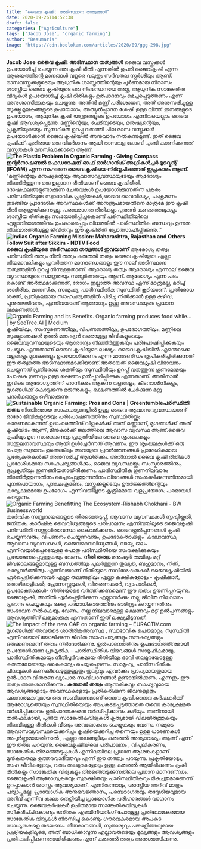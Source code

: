 ```yaml
---
title: "ജൈവ കൃഷി: അടിസ്ഥാന തത്വങ്ങൾ"
date: 2020-09-26T14:52:38
draft: false
categories: ["Agriculture"]
tags: ['Jacob Jose', 'organic farming']
author: "Beaumaris"
image: "https://cdn.boolokam.com/articles/2020/09/ggg-298.jpg"
---
```


**[](https://wordpress-972788-3403151.cloudwaysapps.com/organic-farming-basic-principles-2/288671/ggg-806)Jacob Jose** **ജൈവ കൃഷി: അടിസ്ഥാന തത്വങ്ങൾ** ജൈവ വസ്തുക്കൾ ഉപയോഗിച്ച് ചെയ്യുന്ന ഒരു കൃഷി രീതി എന്നതിൽ ഉപരി ജൈവകൃഷി എന്ന ആശയത്തിന്റെ മാനങ്ങൾ വളരെ വലുതും സർവതല സ്പർശിയും ആണ്. രാസവസ്തുക്കളുടെയും ആധുനിക ശാസ്ത്രത്തിന്റെയും പൂർണമായ നിരാസം ശാസ്ത്രീയ ജൈവ കൃഷിയുടെ ഒരു നിബന്ധനയേ അല്ല, ആധുനിക സാങ്കേതിത വിദ്യകൾ ഉപയോഗിച്ച് കൃഷി രീതികളും ഉത്പാദനവും മെച്ചപ്പെടുത്തണം എന്ന് അനുശാസിക്കുകയും ചെയ്യുന്നു. അതിൽ മണ്ണ് പരിശോധന, അത് അനുസരിച്ചുള്ള സൂക്ഷ്മ മൂലകങ്ങളുടെ ഉപയോഗം, അത്യുൽപ്പാദന ശേഷി ഉള്ള വിത്ത് ഇനങ്ങളുടെ ഉപയോഗം, ആധുനിക കൃഷി യന്ത്രങ്ങളുടെ ഉപയോഗം എന്നിവയെല്ലാം ജൈവ കൃഷി ആവശ്യപ്പെടുന്നു. മണ്ണിന്റെയും, ചെടിയുടെയും, മനുഷ്യന്റെയും, പ്രകൃതിയുടെയും സുസ്ഥിരത ഉറപ്പു വരുത്തി ചില രാസ വസ്തുക്കൾ ഉപയോഗിക്കാൻ ജൈവ കൃഷിയിൽ അനുവാദം നൽകുന്നുമുണ്ട്. ഇത് ജൈവ കൃഷിക്ക് എതിരായ ഒരു വിമർശനം ആയി രാസവള ലോബി ചൂണ്ടി കാണിക്കുന്നത് വസ്തുതകൾ മനസിലാക്കാതെ ആണ്. **![The Plastic Problem in Organic Farming · Giving Compass](https://cdn.givingcompass.org/wp-content/uploads/2019/07/25081720/The-Plastic-Problem-in-Organic-Farming1.jpg)ഇന്റർനാഷണൽ ഫെഡറേഷന് ഓഫ് ഓർഗാനിക് അഗ്രികൾച്ചർ മൂവ്മെന്റ് (IFOAM) എന്ന സംഘടന ജൈവ കൃഷിയെ നിർവ്വചിക്കുന്നത് ഇപ്രകാരം ആണ്.** "മണ്ണിന്റെയും മനുഷ്യന്റെയും ആവാസവ്യവസ്ഥയുടേയും ആരോഗ്യം നിലനിർത്തുന്ന ഒരു ഉല്പാദന രീതിയാണ്‌ ജൈവ കൃഷിരീതി. ദോഷഫലങ്ങളുണ്ടാക്കുന്ന ചേരുവകൾ ഉപയോഗിക്കുന്നതിന്‌ പകരം പരിസ്ഥിതിയുടേ സ്വാഭാവിക പ്രക്രിയകൾ,ജൈവ വൈവിദ്ധ്യം, ചംക്രമണം തുടങ്ങിയ പ്രാദേശിക അവസ്ഥകൾക്ക് അനുരൂപമായതിനെ മാത്രമേ ഈ കൃഷി രീതി ആശ്രയിക്കുന്നുള്ളൂ. പരമ്പരാഗത രീതികളും പുത്തൻ കണ്ടത്തെലുകളും ശാസ്ത്രീയ രീതികളും സം‌യോജിപ്പിച്ചുകൊണ്ട് പരിസ്ഥിതിയിലെ എല്ലാവിഭാഗത്തിനും ഉപകാരപ്പെടും വിധത്തിൽ പാരിസ്ഥിതിക ബന്ധവും ഉന്നത നിലവാരത്തിലുള്ള ജീവിതവും ഈ കൃഷിരീതി പ്രോത്സാഹിപ്പിക്കുന്നു.." **![Indias Organic Farming Mission: Maharashtra, Rajasthan and Others Follow  Suit after Sikkim - NDTV Food](https://i.ndtvimg.com/i/2016-07/farming_625x350_81468308071.jpg)ജൈവ കൃഷിയുടെ അടിസ്ഥാന തത്വങ്ങൾ ഇവയാണ്** ആരോഗ്യ തത്വം പരിസ്ഥിതി തത്വം നീതി തത്വം കരുതൽ തത്വം ജൈവ കൃഷിയുടെ എല്ലാ നിയമാവലികളും പ്രവർത്തന മാനദണ്ഡങ്ങളും ഈ നാല് അടിസ്ഥാന തത്വങ്ങളിൽ ഉറച്ചു നിന്നുള്ളതാണ്. ആരോഗ്യ തത്വം ആരോഗ്യം എന്നാല് ജൈവ വ്യവസ്ഥയുടെ സമഗ്രതയും സമ്പൂർണതയും ആണ്. ആരോഗ്യം എന്ന പദം കൊണ്ട് അർത്ഥമാക്കുന്നത്, രോഗം ഇല്ലാത്ത അവസ്ഥ എന്ന് മാത്രമല്ല, മറിച്ച് ശാരീരിക, മാനസിക, സാമൂഹ്യ, പാരിസ്ഥിതിക സുസ്ഥിതി കൂടിയാണ്. പ്രതിരോധ ശക്തി, പ്രതികൂലമായ സാഹചര്യങ്ങളിൽ പിടിച്ചു നിൽക്കാൻ ഉള്ള കഴിവ്, പുനുരുജ്ജിവനം, എന്നിവയാണ് ആരോഗ്യം ഉള്ള അവസ്ഥയുടെ പ്രധാന ലക്ഷണങ്ങൾ. ![Organic Farming and its Benefits. Organic farming produces food while… | by  SeeTree.AI | Medium](https://miro.medium.com/max/9578/1*VJ-gMJYmTmbLgvCqdkAMbA.jpeg)കൃഷിയിലും, സംസ്കരണത്തിലും, വിപണനത്തിലും, ഉപഭോഗത്തിലും, മണ്ണിലെ സൂക്ഷ്മാണുക്കൾ മുതൽ മനുഷ്യൻ വരെയുള്ള ജീവികളുടെയും ജൈവവ്യവസ്ഥയുടെയും ആരോഗ്യം നിലനിർത്തുകയും പരിപോഷിപ്പിക്കുകയും ചെയ്യുക എന്നതാണ് ജൈവ കൃഷിയുടെ ലക്ഷ്യം. ജൈവ കൃഷിയിൽ എന്തൊക്കെ വളങ്ങളും മൂലകങ്ങളും ഉപയോഗിക്കണം എന്ന മാനദണ്‌ഡം രൂപീകരിച്ചിരിക്കുന്നത് ഈ തത്വത്തെ അടിസ്ഥാനമാക്കിയാണ്.അതായത് ജൈവകൃഷി വിഭാവനം ചെയ്യുന്നത് പ്രതിരോധ ശക്തിയും സുസ്ഥിതിയും ഉറപ്പ് വരുത്തുന്ന ഗുണമേന്മയും പോഷക ഗുണവും ഉള്ള ഭക്ഷണം ഉൽപ്പാദിപ്പിക്കുക എന്നതാണ്. അതിനാൽ ഇവിടെ ആരോഗ്യത്തിന് ഹാനികരം ആകുന്ന വളങ്ങളും, കീടനാശിനികളും, മൃഗങ്ങൾക്ക് കൊടുക്കുന്ന മരുന്നുകളും, ഭക്ഷണത്തിൽ ചേർക്കുന്ന മറ്റു പദാർഥങ്ങളും ഒഴിവാക്കുന്നു. **![Sustainable Organic Farming: Pros and Cons | Greentumble](https://greentumble.com/wp-content/uploads/2015/12/pros-cons-organic-farming.jpg)പരിസ്ഥിതി തത്വം** നിശ്ചിതമായ സാഹചര്യങ്ങളിൽ ഉള്ള ജൈവ ആവാസവ്യവസ്ഥയാണ് ഓരോ ജീവികളുടെയും പരിപോഷണത്തിനും സുസ്ഥിതിയ്ക്കും കാരണമാകുന്നത്.ഉദാഹരത്തിനു് വിളകൾക്ക് അത് മണ്ണാണ്, മൃഗങ്ങൾക്ക് അത് കൃഷിയിടം ആണ്, മീനുകൾക്ക് ജലത്തിലെ ആവാസ വ്യവസ്ഥ ആണ്.ജൈവ കൃഷിയും മൃഗ സംരക്ഷണവും പ്രകൃതിയിലേ ജൈവ ശൃംഖലകളും സന്തുലനാവസ്ഥയും ആയി ഉൾച്ചേർന്നത് ആവണം. ഈ ശൃംഖലകൾക്ക് ഒരു പൊതു സ്വഭാവം ഉണ്ടെങ്കിലും അവയുടെ പ്രവർത്തനങ്ങൾ പ്രാദേശികമായ പ്രത്യേകതകൾക്ക് അനുസരിച്ച് ആയിരിക്കും. അതിനാൽ ജൈവ കൃഷി രീതികൾ പ്രാദേശികമായ സാഹചര്യങ്ങൾക്കും, ജൈവ വ്യവസ്ഥയ്ക്കും സംസ്കാരത്തിനും, ഭൂപ്രകൃതിയും ഇണങ്ങിയതായിരിക്കണം. പാരിസ്ഥിതിക ഗുണനിലവാരം നിലനിർത്തുന്നതിനും മെച്ചപ്പെടുത്തുന്നതിനും വിഭവങ്ങൾ സംരക്ഷിക്കുന്നതിനുമായി പുനരുപയോഗം, പുനഃചംക്രമണം, വസ്തുക്കളുടെയും ഊർജ്ജത്തിന്റെയും കാര്യക്ഷമമായ ഉപഭോഗം എന്നിവയിലൂടെ കൃത്രിമമായ വളപ്രയോഗം പരമാവധി കുറയ്ക്കണം. ![Organic Farming Benefitting The Ecosystem-Rishabh Chokhani - BW  Businessworld](https://static.businessworld.in/article/article_extra_large_image/1500875844_ISRYUl_organic-vegetables.jpg)കാർഷിക സമ്പ്രദായങ്ങളുടെ തിരഞ്ഞെടുപ്പ്, ആവാസ വ്യവസ്ഥകൾ സൃഷ്ടിയ്ക്കൽ, ജനിതക, കാർഷിക വൈവിധ്യങ്ങളുടെ പരിപാലനം എന്നിവയിലൂടെ ജൈവകൃഷി പരിസ്ഥിതി സന്തുലിതാവസ്ഥ കൈവരിക്കണം. ജൈവഉൽപ്പന്നങ്ങൾ കൃഷി ചെയ്യുന്നവരും, വിപണനം ചെയ്യുന്നവരും, ഉപഭോകതാക്കളും ‌ കാലാവസ്ഥ, ആവാസ വ്യവസ്ഥകൾ‌, ജൈവവൈവിധ്യങ്ങൾ‌, വായു, ജലം എന്നിവയുൾ‌പ്പെടെയുള്ള പൊതു പരിസ്ഥിതിയെ സംരക്ഷിക്കുകയും പ്രയോജനപ്പെടുത്തുകയും വേണം. **നീതി തത്വം** മനുഷ്യർ തമ്മിലും മറ്റ് ജീവജാലങ്ങളുമായുള്ള ബന്ധത്തിലും പുലർത്തുന്ന തുല്യത, ബഹുമാനം, നീതി, കാര്യവർത്തിത്വം എന്നിവയാണ് നീതിയുടെ സവിശേഷതകൾ.ജൈവകൃഷിയിൽ ഏർപ്പെട്ടിരിക്കുന്നവർ എല്ലാ തലങ്ങളിലും എല്ലാ കക്ഷികളോടും - കൃഷിക്കാർ, തൊഴിലാളികൾ, പ്രോസസ്സറുകൾ, വിതരണക്കാർ, വ്യാപാരികൾ, ഉപഭോക്താക്കൾ- നീതിയോടെ വർത്തിക്കണമെന്ന് ഈ തത്വം ഊന്നിപ്പറയുന്നു. ജൈവകൃഷി, അതിൽ ഏർപ്പെട്ടിരിക്കുന്ന എല്ലാവർക്കും നല്ല ജീവിത നിലവാരം പ്രദാനം ചെയ്യുകയും ഭക്ഷ്യ പരമാധികാരത്തിനും ദാരിദ്ര്യം കുറയ്ക്കുന്നതിനും സംഭാവന നൽകുകയും വേണം. നല്ല നിലവാരമുള്ള ഭക്ഷണവും മറ്റ് ഉൽ‌പ്പന്നങ്ങളും ആവശ്യത്തിന് ലഭ്യമാക്കുക എന്നതാണ് ഇത് ലക്ഷ്യമിടുന്നത്. ![The impact of the new CAP on organic farming – EURACTIV.com](https://www.euractiv.com/wp-content/uploads/sites/2/2019/12/Organic-farming-photo-Markus-Spiske-Unsplash-800x450.jpg)മൃഗങ്ങൾക്ക് അവരുടെ ശാരീരികഅവസ്ഥ , സ്വാഭാവിക പെരുമാറ്റം, സുസ്ഥിതി എന്നിവയോട് യോജിക്കുന്ന ജീവിത സാഹചര്യങ്ങളും സൗകര്യങ്ങളും ഒരുക്കണമെന്ന് തത്വം നിർദേശിക്കുന്നു. ഉൽപാദനത്തിനും ഉപഭോഗത്തിനുമായി ഉപയോഗിക്കുന്ന പ്രാകൃതിക - പാരിസ്ഥിതിക വിഭവങ്ങൾ സാമൂഹികമായും പാരിസ്ഥിതികമായും നീതിപൂർവകമായ രീതിയിലും ഭാവി തലമുറയോടുള്ള കരുതലോടെയും കൈകാര്യം ചെയ്യപ്പെടണം. സാമൂഹ്യ, പാരിസ്ഥിതിക ചിലവുകൾ കണക്കിലെടുത്തുള്ളതും തുല്യവും ഏവർക്കും പ്രാപ്യമായതുമായ ഉൽപാദന വിതരണ വ്യാപാര സംവിധാനങ്ങൾ ഉണ്ടായിരിക്കണം എന്നതും ഈ തത്വം അനുശാസിക്കുന്നു . **കരുതൽ തത്വം** ആന്തരികവും ബാഹ്യവുമായ ആവശ്യങ്ങളോടും അവസ്ഥകളോടും പ്രതികരിക്കുന്ന ജീവനുള്ളതും ചലനാത്മകവുമായ ഒരു സംവിധാനമാണ് ജൈവ കൃഷി.ജൈവ കർഷകർക്ക് ആരോഗ്യത്തെയും സുസ്ഥിതിയെയും അപകടപ്പെടുത്താതെ തന്നെ കാര്യക്ഷമത വർദ്ധിപ്പിക്കാനും ഉൽപാദനക്ഷമത വർദ്ധിപ്പിക്കാനും കഴിയും. അതിനായി തൽഫലമായി, പുതിയ സാങ്കേതികവിദ്യകൾ കൃത്യമായി വിലയിരുത്തുകയും നിലവിലുള്ള രീതികൾ വീണ്ടും അവലോകനം ചെയ്യുകയും വേണം. നമ്മുടെ ആവാസവ്യവസ്ഥയെക്കുറിച്ചും കൃഷിയെക്കുറിച്ചു തന്നെയും ഉള്ള ധാരണകൾ അപൂർണ്ണമായതിനാൽ , എല്ലാ തലങ്ങളിലും കരുതൽ അത്യാവശ്യം ആണ് എന്ന് ഈ തത്വം പറയുന്നു. ജൈവകൃഷിയിലെ പരിപാലനം , വിപുലീകരണം, സാങ്കേതിക തിരഞ്ഞെടുപ്പുകൾ എന്നിവയിലെ പ്രധാന ആശങ്കകളാണ് മുൻകരുതലും ഉത്തരവാദിത്തവും എന്ന് ഈ തത്ത്വം പറയുന്നു. പ്രകൃതിയോടും, സഹ ജീവികളോടും, വരും തലമുറകളോടും ഉള്ള കരുതൽ ആയിരിക്കണം കൃഷി രീതികളും സാങ്കേതിക വിദ്യകളും തിരഞ്ഞെടുക്കുന്നതിലെ പ്രധാന മാനദണ്‌ഡം. ജൈവകൃഷി ആരോഗ്യകരവും സുരക്ഷിതവും പാരിസ്ഥിതികവും മികച്ചതുമാണെന്ന് ഉറപ്പാക്കാൻ ശാസ്ത്രം ആവശ്യമാണ്. എന്നിരുന്നാലും, ശാസ്ത്രീയ അറിവ് മാത്രം പര്യാപ്തമല്ല. പ്രായോഗിക അനുഭവജ്ഞാനം, പരമ്പരാഗതവും തദ്ദേശീയവുമായ അറിവ് എന്നിവ കാലം തെളിയിച്ച പ്രായോഗിക പരിഹാരങ്ങൾ വാഗ്ദാനം ചെയ്യുന്നു. ജൈവകർഷകർ ഉചിതമായ സാങ്കേതികവിദ്യകൾ സ്വീകരിച്ച്കൊണ്ടും ജനിതക എഞ്ചിനീയറിംഗ് പോലുള്ള പ്രതിലോമകരമായ സാങ്കേതിക വിദ്യകൾ നിരസിച്ചു കൊണ്ടും ഗൗരവകരമായ അപകട സാധ്യതകളെ തടയണം. തീരുമാനങ്ങൾ, സുതാര്യവും പങ്കാളിത്തവുമായ പ്രക്രിയകളിലൂടെ, അത് ബാധിക്കാവുന്ന എല്ലാവരുടെയും മൂല്യങ്ങളും ആവശ്യങ്ങളും പ്രതിഫലിപ്പിക്കുന്നതായിരിക്കണം എന്ന് കരുതൽ തത്വം അനുശാസിക്കുന്നു.
